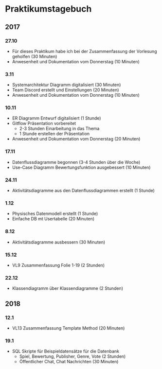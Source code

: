 ﻿# Praktikumstagebuch 
## 2017

### 27.10
- Für dieses Praktikum habe ich bei der Zusammenfassung der Vorlesung geholfen (30 Minuten)
- Anwesenheit und Dokumentation vom Donnerstag (10 Minuten)

### 3.11
- Systemarchitektur Diagramm digitalisiert (30 Minuten)
- Team Discord erstellt und Einstellungen (20 Minuten)
- Anwesenheit und Dokumentation vom Donnerstag (10 Minuten)

### 10.11
- ER Diagramm Entwurf digitalisiert (1 Stunde)
- Gitflow Präsentation vorbereitet
	- 2-3 Stunden Einarbeitung in das Thema
	- 1 Stunde erstellen der Präsentation
- Anwesenheit und Dokumentation vom Donnerstag (20 Minuten)

### 17.11
- Datenflussdiagramme begonnen (3-4 Stunden über die Woche)
- Use-Case Diagramm Bewertungsfunktion ausgebessert (10 Minuten)

### 24.11
- Aktivitätsdiagramme aus den Datenflussdiagrammen erstellt (1 Stunde)

### 1.12
- Physisches Datenmodell erstellt (1 Stunde)
- Einfache DB mt Usertabelle (20 Minuten)

### 8.12
- Aktivitätsdiagramme ausbessern (30 Minuten)

### 15.12
- VL9 Zusammenfassung Folie 1-19 (2 Stunden)

### 22.12
- Klassendiagramm über Klassendiagramme (2 Stunden)

## 2018

### 12.1
- VL13 Zusammenfassung Template Method (20 Minuten)

### 19.1
- SQL Skripte für Beispieldatensätze für die Datenbank
	- Spiel, Bewertung, Publisher, Genre, Vote (2 Stunden)
	- Öffentlicher Chat, Chat Nachrichten (30 Minuten)